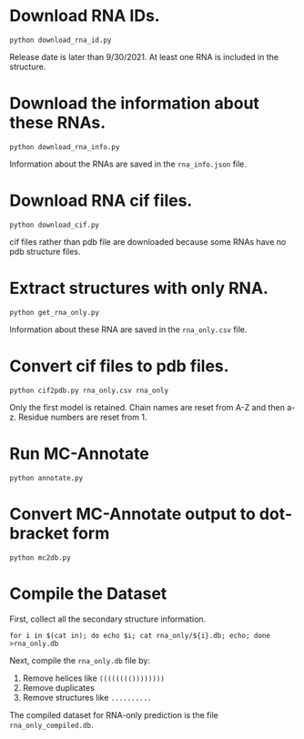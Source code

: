 
# Download RNA IDs.

    python download_rna_id.py

Release date is later than 9/30/2021.
At least one RNA is included in the structure.

# Download the information about these RNAs.

    python download_rna_info.py

Information about the RNAs are saved in the `rna_info.json` file.

# Download RNA cif files.

    python download_cif.py

cif files rather than pdb file are downloaded because some RNAs have no pdb structure files.

# Extract structures with only RNA.

    python get_rna_only.py

Information about these RNA are saved in the `rna_only.csv` file.

# Convert cif files to pdb files.

    python cif2pdb.py rna_only.csv rna_only

Only the first model is retained.
Chain names are reset from A-Z and then a-z.
Residue numbers are reset from 1.

# Run MC-Annotate

    python annotate.py

# Convert MC-Annotate output to dot-bracket form

    python mc2db.py

# Compile the Dataset

First, collect all the secondary structure information.

    for i in $(cat in); do echo $i; cat rna_only/${i}.db; echo; done >rna_only.db

Next, compile the `rna_only.db` file by:

1. Remove helices like `(((((((())))))))`
2. Remove duplicates
3. Remove structures like `..........`

The compiled dataset for RNA-only prediction is the file `rna_only_compiled.db`.
